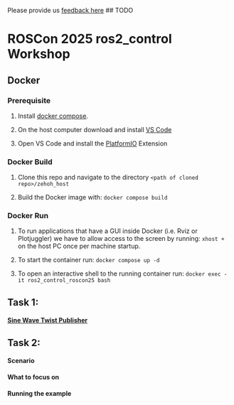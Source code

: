 Please provide us [feedback here](TODO) ## TODO

# ROSCon 2025 ros2_control Workshop

## Docker

### Prerequisite
1. Install [docker compose](https://docs.docker.com/compose/install/linux/#install-using-the-repository).

1. On the host computer download and install [VS Code](https://code.visualstudio.com/download)

1. Open VS Code and install the [PlatformIO](https://platformio.org/install/ide?install=vscode) Extension

### Docker Build
1. Clone this repo and navigate to the directory `<path of cloned repo>/zehoh_host`

1. Build the Docker image with: `docker compose build`

### Docker Run
1. To run applications that have a GUI inside Docker (i.e. Rviz or Plotjuggler) we have to allow access to the screen by running: `xhost +` on the host PC once per machine startup.

1. To start the container run: `docker compose up -d`

1. To open an interactive shell to the running container run: `docker exec -it ros2_control_roscon25 bash`


## Task 1:

#### [Sine Wave Twist Publisher](twist_publisher/README.md)

## Task 2:

#### Scenario

#### What to focus on

#### Running the example

